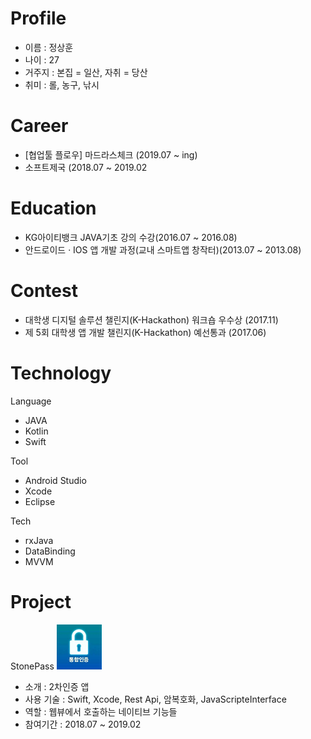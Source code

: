 # Profile
- 이름 : 정상훈
- 나이 : 27
- 거주지 : 본집 = 일산, 자취 = 당산
- 취미 : 롤, 농구, 낚시

# Career
- [협업툴 플로우] 마드라스체크 (2019.07 ~ ing)
- 소프트제국 (2018.07 ~ 2019.02

# Education
- KG아이티뱅크 JAVA기초 강의 수강(2016.07 ~ 2016.08)
- 안드로이드 · IOS 앱 개발 과정(교내 스마트앱 창작터)(2013.07 ~ 2013.08)

# Contest
- 대학생 디지털 솔루션 챌린지(K-Hackathon) 워크숍 우수상 (2017.11)
- 제 5회 대학생 앱 개발 챌린지(K-Hackathon) 예선통과 (2017.06)

# Technology
Language
- JAVA
- Kotlin
- Swift

Tool
- Android Studio
- Xcode
- Eclipse

Tech
- rxJava
- DataBinding
- MVVM

# Project


StonePass
![stonepass](./images/stonepass.PNG)
- 소개 : 2차인증 앱
- 사용 기술 : Swift, Xcode, Rest Api, 암복호화, JavaScripteInterface
- 역할 : 웹뷰에서 호출하는 네이티브 기능들
- 참여기간 : 2018.07 ~ 2019.02
